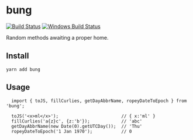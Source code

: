 # bung

[![Build Status](https://travis-ci.org/simongregory/bung.svg?branch=master)](https://travis-ci.org/simongregory/bung) [![Windows Build Status](https://ci.appveyor.com/api/projects/status/github/simongregory/bung?branch=master&svg=true)](https://ci.appveyor.com/project/SimonGregory/bung)

Random methods awaiting a proper home.

## Install

  `yarn add bung`

## Usage

      import { toJS, fillCurlies, getDayAbbrName, ropeyDateToEpoch } from 'bung';
      
      toJS('<x>ml</x>');                        // { x:'ml' }
      fillCurlies('a{z}c', {z:'b'});            // 'abc'
      getDayAbbrName(new Date(0).getUTCDay());  // 'Thu'
      ropeyDateToEpoch('1 Jan 1970');           // 0
